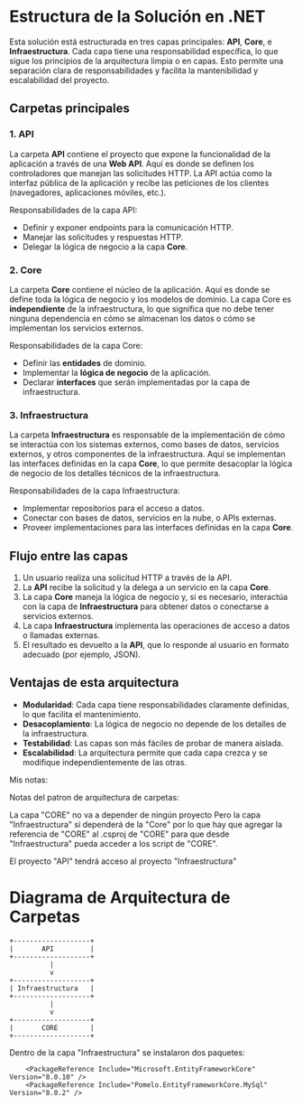 # Estructura de la Solución en .NET

Esta solución está estructurada en tres capas principales: **API**, **Core**, e **Infraestructura**. Cada capa tiene una responsabilidad específica, lo que sigue los principios de la arquitectura limpia o en capas. Esto permite una separación clara de responsabilidades y facilita la mantenibilidad y escalabilidad del proyecto.

## Carpetas principales

### 1. API

La carpeta **API** contiene el proyecto que expone la funcionalidad de la aplicación a través de una **Web API**. Aquí es donde se definen los controladores que manejan las solicitudes HTTP. La API actúa como la interfaz pública de la aplicación y recibe las peticiones de los clientes (navegadores, aplicaciones móviles, etc.).

Responsabilidades de la capa API:

- Definir y exponer endpoints para la comunicación HTTP.
- Manejar las solicitudes y respuestas HTTP.
- Delegar la lógica de negocio a la capa **Core**.

### 2. Core

La carpeta **Core** contiene el núcleo de la aplicación. Aquí es donde se define toda la lógica de negocio y los modelos de dominio. La capa Core es **independiente** de la infraestructura, lo que significa que no debe tener ninguna dependencia en cómo se almacenan los datos o cómo se implementan los servicios externos.

Responsabilidades de la capa Core:

- Definir las **entidades** de dominio.
- Implementar la **lógica de negocio** de la aplicación.
- Declarar **interfaces** que serán implementadas por la capa de infraestructura.

### 3. Infraestructura

La carpeta **Infraestructura** es responsable de la implementación de cómo se interactúa con los sistemas externos, como bases de datos, servicios externos, y otros componentes de la infraestructura. Aquí se implementan las interfaces definidas en la capa **Core**, lo que permite desacoplar la lógica de negocio de los detalles técnicos de la infraestructura.

Responsabilidades de la capa Infraestructura:

- Implementar repositorios para el acceso a datos.
- Conectar con bases de datos, servicios en la nube, o APIs externas.
- Proveer implementaciones para las interfaces definidas en la capa **Core**.

## Flujo entre las capas

1. Un usuario realiza una solicitud HTTP a través de la API.
2. La **API** recibe la solicitud y la delega a un servicio en la capa **Core**.
3. La capa **Core** maneja la lógica de negocio y, si es necesario, interactúa con la capa de **Infraestructura** para obtener datos o conectarse a servicios externos.
4. La capa **Infraestructura** implementa las operaciones de acceso a datos o llamadas externas.
5. El resultado es devuelto a la **API**, que lo responde al usuario en formato adecuado (por ejemplo, JSON).

## Ventajas de esta arquitectura

- **Modularidad**: Cada capa tiene responsabilidades claramente definidas, lo que facilita el mantenimiento.
- **Desacoplamiento**: La lógica de negocio no depende de los detalles de la infraestructura.
- **Testabilidad**: Las capas son más fáciles de probar de manera aislada.
- **Escalabilidad**: La arquitectura permite que cada capa crezca y se modifique independientemente de las otras.


Mis notas:

Notas del patron de arquitectura de carpetas:

La capa "CORE" no va a depender de ningún proyecto
Pero la capa "Infraestructura" si dependerá de la "Core" por lo que hay que agregar la referencia de "CORE" al .csproj de "CORE" para que desde "Infraestructura" pueda acceder a los script de "CORE".

El proyecto "API" tendrá acceso al proyecto "Infraestructura"

# Diagrama de Arquitectura de Carpetas

```plaintext
+-------------------+
|       API         |
+-------------------+
          |
          v
+-------------------+
| Infraestructura   |
+-------------------+
          |
          v
+-------------------+
|       CORE        |
+-------------------+
```

Dentro de la capa "Infraestructura"  se instalaron dos paquetes:
```shell
    <PackageReference Include="Microsoft.EntityFrameworkCore" Version="8.0.10" />
    <PackageReference Include="Pomelo.EntityFrameworkCore.MySql" Version="8.0.2" />
```
